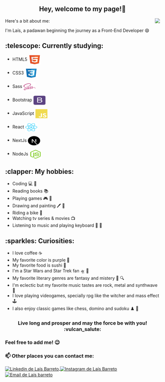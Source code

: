 

 <h2 align="center">Hey, welcome to my page!👋</h2>
 
 <img align="right" src="https://steamuserimages-a.akamaihd.net/ugc/1631947648964785474/81CBA15178466DD47195A239232202E78987B714/?imw=637&imh=358&ima=fit&impolicy=Letterbox&imcolor=%23000000&letterbox=true"/>

 Here's a bit about me:

 I'm Laís, a padawan beginning the journey as a Front-End Developer :smile:


<h2>:telescope: Currently studying:</h2>

  - HTML5   <img align="center" alt="HTML" height="30" width="40" src="https://raw.githubusercontent.com/devicons/devicon/master/icons/html5/html5-original.svg">

  - CSS3  <img align="center" alt="CSS" height="30" width="40" src="https://raw.githubusercontent.com/devicons/devicon/master/icons/css3/css3-original.svg">

  - Sass   <img align="center" alt="Sass" height="30" width="40" src="https://raw.githubusercontent.com/devicons/devicon/master/icons/sass/sass-original.svg">

  - Bootstrap  <img align="center" alt="Bootstrap" height="30" width="40" src="https://raw.githubusercontent.com/devicons/devicon/master/icons/bootstrap/bootstrap-plain.svg">

  - JavaScript  <img align="center" alt="Javascript" height="30" width="40" src="https://raw.githubusercontent.com/devicons/devicon/master/icons/javascript/javascript-plain.svg">

  - React  <img align="center" alt="React" height="30" width="40" src="https://raw.githubusercontent.com/devicons/devicon/master/icons/react/react-original.svg">

  - NextJs  <img align="center" alt="NextJs" height="30" width="40" src="https://raw.githubusercontent.com/devicons/devicon/master/icons/nextjs/nextjs-original.svg">

  - NodeJs  <img align="center" alt="NodeJs" height="30" width="40" src="https://raw.githubusercontent.com/devicons/devicon/master/icons/nodejs/nodejs-original.svg">

<h2 align="left">:clapper: My hobbies:</h2>

- Coding :computer: :purple_heart:
- Reading books :books:
- Playing games :video_game: :space_invader:
- Drawing and painting :pen: :art:
- Riding a bike :bicyclist:
- Watching tv series & movies :tv:
- Listening to music and playing keyboard 🎹 :musical_note:

<h2>:sparkles: Curiosities:</h2>

- I love coffee ☕
- My favorite color is purple :purple_heart:
- My favorite food is sushi :sushi:
- I'm a Star Wars and Star Trek fan :flying_saucer: 🌌
- My favorite literary genres are fantasy and mistery :mage: :mag:
- I'm eclectic but my favorite music tastes are rock, metal and synthwave :love_you_gesture:
- I love playing videogames, specially rpg like the witcher and mass effect :joystick:
- I also enjoy classic games like chess, domino and sudoku :chess_pawn: :game_die:


<h3 align="center">Live long and prosper and may the force be with you! :vulcan_salute:</h3>

### Feel free to add me! :wink:

### 📫 Other places you can contact me:
<a href="https://www.linkedin.com/in/laissbarreto/" target="_blank">
<img align ="center" alt="Linkedin de Laís Barreto" height="35" width="35" src="https://image.flaticon.com/icons/png/128/145/145807.png">
</a>
<a href="https://www.instagram.com/laissbarreto/" target="_blank">
<img align ="center" alt="Instagram de Laís Barreto" height="35" width="35" src="https://image.flaticon.com/icons/png/128/2111/2111463.png">
</a>
<a href="mailto:lais2barreto@gmail.com" target="_blank">
<img align ="center" alt="Email de Laís barreto" height="35" width="35" src="https://image.flaticon.com/icons/png/512/2111/2111450.png">
</a>
<br>
<br>

<!--
**Lais2Barreto/Lais2Barreto** is a ✨ _special_ ✨ repository because its `README.md` (this file) appears on your GitHub profile.

Here are some ideas to get you started:

- 🔭 I’m currently working on ...
- 🌱 I’m currently learning ...
- 👯 I’m looking to collaborate on ...
- 🤔 I’m looking for help with ...
- 💬 Ask me about ...
- 📫 How to reach me: ...
- 😄 Pronouns: ...
- ⚡ Fun fact: ...
-->

